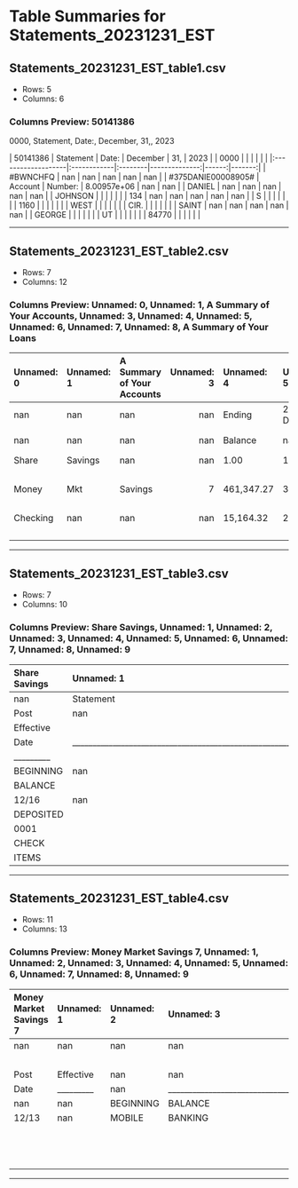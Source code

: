 # Table Summaries for Statements_20231231_EST

## Statements_20231231_EST_table1.csv
- Rows: 5
- Columns: 6
### Columns Preview: 50141386
0000, Statement, Date:, December, 31,, 2023

| 50141386           | Statement   | Date:   |      December |   31, |   2023 |
| 0000               |             |         |               |       |        |
|:-------------------|:------------|:--------|--------------:|------:|-------:|
| #BWNCHFQ           | nan         | nan     | nan           |   nan |    nan |
| #375DANIE00008905# | Account     | Number: |   8.00957e+06 |   nan |    nan |
| DANIEL             | nan         | nan     | nan           |   nan |    nan |
| JOHNSON            |             |         |               |       |        |
| 134                | nan         | nan     | nan           |   nan |    nan |
| S                  |             |         |               |       |        |
| 1160               |             |         |               |       |        |
| WEST               |             |         |               |       |        |
| CIR.               |             |         |               |       |        |
| SAINT              | nan         | nan     | nan           |   nan |    nan |
| GEORGE             |             |         |               |       |        |
| UT                 |             |         |               |       |        |
| 84770              |             |         |               |       |        |

---
## Statements_20231231_EST_table2.csv
- Rows: 7
- Columns: 12
### Columns Preview: Unnamed: 0, Unnamed: 1, A Summary of Your Accounts, Unnamed: 3, Unnamed: 4, Unnamed: 5, Unnamed: 6, Unnamed: 7, Unnamed: 8, A Summary of Your Loans

| Unnamed: 0   | Unnamed: 1   | A Summary of Your Accounts   |   Unnamed: 3 | Unnamed: 4   | Unnamed: 5     | Unnamed: 6   |   Unnamed: 7 | Unnamed: 8   | A Summary of Your Loans   | Unnamed: 10   | Unnamed: 11   |
|:-------------|:-------------|:-----------------------------|-------------:|:-------------|:---------------|:-------------|-------------:|:-------------|:--------------------------|:--------------|:--------------|
| nan          | nan          | nan                          |          nan | Ending       | 2023 Dividends | nan          |          nan | Ending       | Total                     | Next          | 2023          |
| nan          | nan          | nan                          |          nan | Balance      | nan            | nan          |          nan | Balance      | Amount Due                | Payment       | Interest      |
| Share        | Savings      | nan                          |          nan | 1.00         | 1.65           | Auto         |            1 | 0.00         | 0.00                      | nan           | 574.70        |
|              |              |                              |              |              |                | Loan         |              |              |                           |               |               |
| Money        | Mkt          | Savings                      |            7 | 461,347.27   | 3,230.95       | Auto         |            3 | 0.00         | 0.00                      | nan           | 750.24        |
|              |              |                              |              |              |                | Loan         |              |              |                           |               |               |
| Checking     | nan          | nan                          |          nan | 15,164.32    | 28.74          | Auto         |            4 | 0.00         | 0.00                      | nan           | 1,115.14      |
|              |              |                              |              |              |                | Loan         |              |              |                           |               |               |

---
## Statements_20231231_EST_table3.csv
- Rows: 7
- Columns: 10
### Columns Preview: Share Savings, Unnamed: 1, Unnamed: 2, Unnamed: 3, Unnamed: 4, Unnamed: 5, Unnamed: 6, Unnamed: 7, Unnamed: 8, Unnamed: 9

| Share Savings   | Unnamed: 1                                                 | Unnamed: 2   | Unnamed: 3   | Unnamed: 4   |   Unnamed: 5 | Unnamed: 6   | Unnamed: 7   | Unnamed: 8   | Unnamed: 9   |
|:----------------|:-----------------------------------------------------------|:-------------|:-------------|:-------------|-------------:|:-------------|:-------------|:-------------|:-------------|
| nan             | Statement                                                  | Period:      | December     | 02,          |         2023 | -            | December     | 31,          | 2023         |
| Post            | nan                                                        | nan          | nan          | nan          |          nan | Transaction  | nan          | nan          | Account      |
| Effective       |                                                            |              |              |              |              |              |              |              |              |
| Date            | __________________________________________________________ | nan          | nan          | nan          |          nan | __________   | nan          | ___________  | nan          |
| _________       |                                                            |              |              |              |              |              |              |              |              |
| BEGINNING       | nan                                                        | nan          | nan          | nan          |          nan | nan          | nan          | nan          | 1.00         |
| BALANCE         |                                                            |              |              |              |              |              |              |              |              |
| 12/16           | nan                                                        | nan          | nan          | nan          |          nan | nan          | 12,514.43    | nan          | 12,515.43    |
| DEPOSITED       |                                                            |              |              |              |              |              |              |              |              |
| 0001            |                                                            |              |              |              |              |              |              |              |              |
| CHECK           |                                                            |              |              |              |              |              |              |              |              |
| ITEMS           |                                                            |              |              |              |              |              |              |              |              |

---
## Statements_20231231_EST_table4.csv
- Rows: 11
- Columns: 13
### Columns Preview: Money Market Savings 7, Unnamed: 1, Unnamed: 2, Unnamed: 3, Unnamed: 4, Unnamed: 5, Unnamed: 6, Unnamed: 7, Unnamed: 8, Unnamed: 9

| Money Market Savings 7   | Unnamed: 1   | Unnamed: 2   | Unnamed: 3                                                 | Unnamed: 4   | Unnamed: 5   | Unnamed: 6   | Unnamed: 7   | Unnamed: 8   | Unnamed: 9   |   Unnamed: 10 | Unnamed: 11   | Unnamed: 12   |
|:-------------------------|:-------------|:-------------|:-----------------------------------------------------------|:-------------|:-------------|:-------------|:-------------|:-------------|:-------------|--------------:|:--------------|:--------------|
| nan                      | nan          | nan          | nan                                                        | nan          | nan          | Statement    | Period:      | December     | 02,          |          2023 | -             | 31,           |
|                          |              |              |                                                            |              |              |              |              |              |              |               | December      | 2023          |
| Post                     | Effective    | nan          | nan                                                        | nan          | nan          | nan          | nan          | nan          | nan          |           nan | Transaction   | Account       |
| Date                     | _________    | nan          | __________________________________________________________ | nan          | nan          | nan          | nan          | nan          | nan          |           nan | __________    | ___________   |
| nan                      | nan          | BEGINNING    | BALANCE                                                    | nan          | nan          | nan          | nan          | nan          | nan          |           nan | nan           | 416,315.26    |
| 12/13                    | nan          | MOBILE       | BANKING                                                    | FUNDS        | TRANSFER     | TO           | nan          | nan          | nan          |           nan | 1,609.48-     | 414,705.78    |
|                          |              |              |                                                            |              |              | LINE         |              |              |              |               |               |               |
|                          |              |              |                                                            |              |              | OF           |              |              |              |               |               |               |
|                          |              |              |                                                            |              |              | CREDIT       |              |              |              |               |               |               |

---